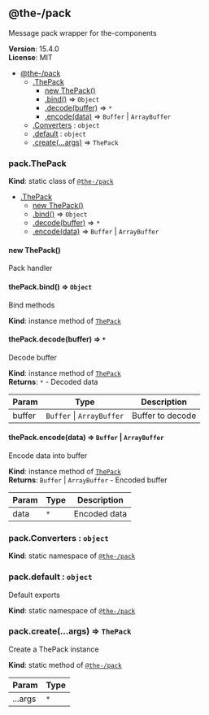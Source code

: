<!--- Code generated by @the-/script-doc. DO NOT EDIT. -->

<a name="module_@the-/pack"></a>

## @the-/pack
Message pack wrapper for the-components

**Version**: 15.4.0  
**License**: MIT  

* [@the-/pack](#module_@the-/pack)
    * [.ThePack](#module_@the-/pack.ThePack)
        * [new ThePack()](#new_module_@the-/pack.ThePack_new)
        * [.bind()](#module_@the-/pack.ThePack+bind) ⇒ <code>Object</code>
        * [.decode(buffer)](#module_@the-/pack.ThePack+decode) ⇒ <code>\*</code>
        * [.encode(data)](#module_@the-/pack.ThePack+encode) ⇒ <code>Buffer</code> \| <code>ArrayBuffer</code>
    * [.Converters](#module_@the-/pack.Converters) : <code>object</code>
    * [.default](#module_@the-/pack.default) : <code>object</code>
    * [.create(...args)](#module_@the-/pack.create) ⇒ <code>ThePack</code>

<a name="module_@the-/pack.ThePack"></a>

### pack.ThePack
**Kind**: static class of [<code>@the-/pack</code>](#module_@the-/pack)  

* [.ThePack](#module_@the-/pack.ThePack)
    * [new ThePack()](#new_module_@the-/pack.ThePack_new)
    * [.bind()](#module_@the-/pack.ThePack+bind) ⇒ <code>Object</code>
    * [.decode(buffer)](#module_@the-/pack.ThePack+decode) ⇒ <code>\*</code>
    * [.encode(data)](#module_@the-/pack.ThePack+encode) ⇒ <code>Buffer</code> \| <code>ArrayBuffer</code>

<a name="new_module_@the-/pack.ThePack_new"></a>

#### new ThePack()
Pack handler

<a name="module_@the-/pack.ThePack+bind"></a>

#### thePack.bind() ⇒ <code>Object</code>
Bind methods

**Kind**: instance method of [<code>ThePack</code>](#module_@the-/pack.ThePack)  
<a name="module_@the-/pack.ThePack+decode"></a>

#### thePack.decode(buffer) ⇒ <code>\*</code>
Decode buffer

**Kind**: instance method of [<code>ThePack</code>](#module_@the-/pack.ThePack)  
**Returns**: <code>\*</code> - Decoded data  

| Param | Type | Description |
| --- | --- | --- |
| buffer | <code>Buffer</code> \| <code>ArrayBuffer</code> | Buffer to decode |

<a name="module_@the-/pack.ThePack+encode"></a>

#### thePack.encode(data) ⇒ <code>Buffer</code> \| <code>ArrayBuffer</code>
Encode data into buffer

**Kind**: instance method of [<code>ThePack</code>](#module_@the-/pack.ThePack)  
**Returns**: <code>Buffer</code> \| <code>ArrayBuffer</code> - Encoded buffer  

| Param | Type | Description |
| --- | --- | --- |
| data | <code>\*</code> | Encoded data |

<a name="module_@the-/pack.Converters"></a>

### pack.Converters : <code>object</code>
**Kind**: static namespace of [<code>@the-/pack</code>](#module_@the-/pack)  
<a name="module_@the-/pack.default"></a>

### pack.default : <code>object</code>
Default exports

**Kind**: static namespace of [<code>@the-/pack</code>](#module_@the-/pack)  
<a name="module_@the-/pack.create"></a>

### pack.create(...args) ⇒ <code>ThePack</code>
Create a ThePack instance

**Kind**: static method of [<code>@the-/pack</code>](#module_@the-/pack)  

| Param | Type |
| --- | --- |
| ...args | <code>\*</code> | 


